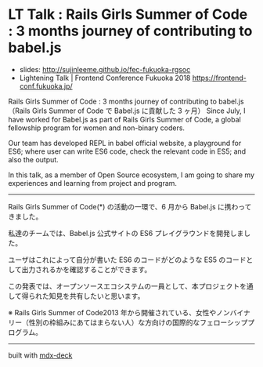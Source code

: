 # LT Talk : Rails Girls Summer of Code : 3 months journey of contributing to babel.js

- slides: http://sujinleeme.github.io/fec-fukuoka-rgsoc
- Lightening Talk | Frontend Conference Fukuoka 2018 https://frontend-conf.fukuoka.jp/

Rails Girls Summer of Code : 3 months journey of contributing to babel.js（Rails Girls Summer of Code で Babel.js に貢献した 3 ヶ月）
Since July, I have worked for Babel.js as part of Rails Girls Summer of Code, a global fellowship program for women and non-binary coders.

Our team has developed REPL in babel official website, a playground for ES6; where user can write ES6 code, check the relevant code in ES5; and also the output.

In this talk, as a member of Open Source ecosystem, I am going to share my experiences and learning from project and program.

---

Rails Girls Summer of Code(\*) の活動の一環で、6 月から Babel.js に携わってきました。

私達のチームでは、Babel.js 公式サイトの ES6 プレイグラウンドを開発しました。

ユーザはこれによって自分が書いた ES6 のコードがどのような ES5 のコードとして出力されるかを確認することができます。

この発表では、オープンソースエコシステムの一員として、本プロジェクトを通して得られた知見を共有したいと思います。

※ Rails Girls Summer of Code2013 年から開催されている、女性やノンバイナリー（性別の枠組みにあてはまらない人）な方向けの国際的なフェローシッププログラム。

---

built with [mdx-deck](https://github.com/jxnblk/mdx-deck)
